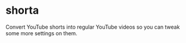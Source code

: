 # shorta
Convert YouTube shorts into regular YouTube videos so you can tweak some more settings on them.
